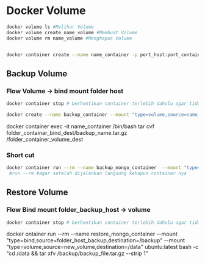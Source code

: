 # Docker Volume

```bash
docker volume ls #Melihar Volume
docker volume create name_volume #Membuat Volume
docker volume rm name_volume #Menghapus Volume 
```

```bash

docker container create --name name_container -p port_host:port_container --mount "type=volume,source=name_volume,destination=folder_container,readonly(optional)" --memory --cpus image:tag
```

## Backup Volume

### Flow Volume -> bind mount folder host

```bash
docker container stop # berhentikan container terlebih dahulu agar tidak ada perubahan
```

```bash
docker create --name backup_container --mount "type=volume,source=name_volume,destination=folder_container" --mount "type=bind,source=folder_host,destination=folder_container" image:tag # buat container baru dengan 2 mount volume yang ingin kita backup dan bind sistme host
```

docker container exec -it name_container /bin/bash
tar cvf folder_containar_bind_dest/backup_name.tar.gz /folder_container_volume_dest

### Short cut

```bash
docker container run --rm --name backup_mongo_container  --mount "type=volume,source=mongodata,destination=/data_mongodb" --mount "type=bind,source=/home/tirtahakim/Documents/DOCKER_COMMAND/backup,destination=/backup_mongodb" ubuntu:latest tar cvf /backup_mongodb/backup_inline.tar.gz /data_mongodb
 #run --rm #agar setelah dijalankan langsung kehapus container nya
```

## Restore Volume

### Flow Bind mount folder_backup_host -> volume

```bash
docker container stop # berhentikan container terlebih dahulu agar tidak ada perubahan

```

docker ontainer run --rm --name restore_mongo_container --mount "type=bind,source=folder_host_backup,destination=/backup" --mount "type=volume,source=new_volume,destination=/data" ubuntu:latest bash -c "cd /data && tar xfv /backup/backup_file.tar.gz --strip 1"
```
